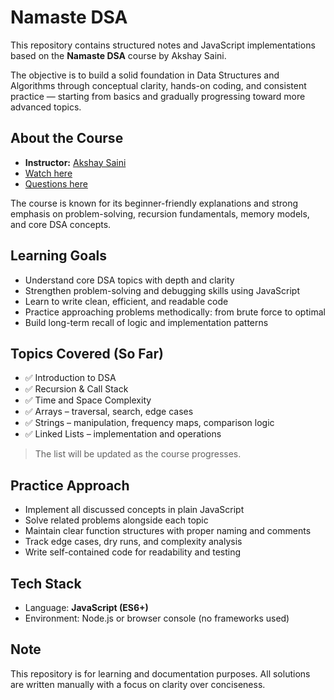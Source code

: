 # Namaste DSA

This repository contains structured notes and JavaScript implementations based on the **Namaste DSA** course by Akshay Saini.

The objective is to build a solid foundation in Data Structures and Algorithms through conceptual clarity, hands-on coding, and consistent practice — starting from basics and gradually progressing toward more advanced topics.


## About the Course

* **Instructor:** [Akshay Saini](https://www.linkedin.com/in/akshaymarch7/?originalSubdomain=in)
* [Watch here](https://namastedev.com/learn/namaste-dsa)
* [Questions here](https://github.com/sh1v-max/Namaste-Dev/tree/main/NamasteDSA)

The course is known for its beginner-friendly explanations and strong emphasis on problem-solving, recursion fundamentals, memory models, and core DSA concepts.


## Learning Goals

* Understand core DSA topics with depth and clarity
* Strengthen problem-solving and debugging skills using JavaScript
* Learn to write clean, efficient, and readable code
* Practice approaching problems methodically: from brute force to optimal
* Build long-term recall of logic and implementation patterns


## Topics Covered (So Far)

* ✅ Introduction to DSA
* ✅ Recursion & Call Stack
* ✅ Time and Space Complexity
* ✅ Arrays – traversal, search, edge cases
* ✅ Strings – manipulation, frequency maps, comparison logic
* ✅ Linked Lists – implementation and operations

> The list will be updated as the course progresses.


## Practice Approach

* Implement all discussed concepts in plain JavaScript
* Solve related problems alongside each topic
* Maintain clear function structures with proper naming and comments
* Track edge cases, dry runs, and complexity analysis
* Write self-contained code for readability and testing



## Tech Stack

* Language: **JavaScript (ES6+)**
* Environment: Node.js or browser console (no frameworks used)


## Note

This repository is for learning and documentation purposes.
All solutions are written manually with a focus on clarity over conciseness.